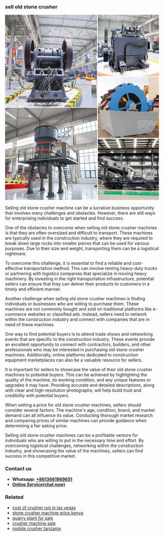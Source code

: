 <h3>sell old stone crusher</h3><img src='1708498328.jpg' alt=''><p>Selling old stone crusher machine can be a lucrative business opportunity that involves many challenges and obstacles. However, there are still ways for enterprising individuals to get started and find success.</p><p>One of the obstacles to overcome when selling old stone crusher machines is that they are often oversized and difficult to transport. These machines are typically used in the construction industry, where they are required to break down large rocks into smaller pieces that can be used for various purposes. Due to their size and weight, transporting them can be a logistical nightmare.</p><p>To overcome this challenge, it is essential to find a reliable and cost-effective transportation method. This can involve renting heavy-duty trucks or partnering with logistics companies that specialize in moving heavy machinery. By investing in the right transportation infrastructure, potential sellers can ensure that they can deliver their products to customers in a timely and efficient manner.</p><p>Another challenge when selling old stone crusher machines is finding individuals or businesses who are willing to purchase them. These machines are not commonly bought and sold on traditional platforms like e-commerce websites or classified ads. Instead, sellers need to network within the construction industry and connect with companies that are in need of these machines.</p><p>One way to find potential buyers is to attend trade shows and networking events that are specific to the construction industry. These events provide an excellent opportunity to connect with contractors, builders, and other professionals who may be interested in purchasing old stone crusher machines. Additionally, online platforms dedicated to construction equipment marketplaces can also be a valuable resource for sellers.</p><p>It is important for sellers to showcase the value of their old stone crusher machines to potential buyers. This can be achieved by highlighting the quality of the machine, its working condition, and any unique features or upgrades it may have. Providing accurate and detailed descriptions, along with clear and high-resolution photographs, will help build trust and credibility with potential buyers.</p><p>When setting a price for old stone crusher machines, sellers should consider several factors. The machine's age, condition, brand, and market demand can all influence its value. Conducting thorough market research and comparing prices of similar machines can provide guidance when determining a fair asking price.</p><p>Selling old stone crusher machines can be a profitable venture for individuals who are willing to put in the necessary time and effort. By overcoming logistical challenges, networking within the construction industry, and showcasing the value of the machines, sellers can find success in this competitive market.</p><h3>Contact us</h3><ul><li><strong>Whatsapp:&nbsp;<a href="https://wa.me/8613661969651">+8613661969651</a></strong></li><li><a href="https://swt.shibang-china.com/?git&amp;zhl&amp;sell old stone crusher"><strong>Online Service(chat now)</strong></a></li></ul><h3>Related</h3><ul><li><a href='cost of crusher run in las vegas.md'>cost of crusher run in las vegas</a></li><li><a href='stone crusher machine price kenya.md'>stone crusher machine price kenya</a></li><li><a href='quarry plant for sale.md'>quarry plant for sale</a></li><li><a href='crusher machine sale.md'>crusher machine sale</a></li><li><a href='mobile crusher tanzania.md'>mobile crusher tanzania</a></li></ul>
